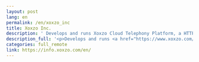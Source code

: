 ```yaml
---
layout: post
lang: en
permalink: /en/xoxzo_inc
title: Xoxzo Inc.
description: ' Develops and runs Xoxzo Cloud Telephony Platform, a HTTP API only telephony platform connecting the telephone with web developers. Fully remote, with team members from Ufa in Russia to Tokyo working from 10 different cities and 7 different nationalities. '
description_full: '<p>Develops and runs <a href="https://www.xoxzo.com/en/">Xoxzo Cloud Telephony Platform</a>, a HTTP API only telephony platform connecting the telephone with web developers. Fully remote, with team members from Ufa in Russia to Tokyo working from 10 different cities and 7 different nationalities.</p>'
categories: full_remote
link: https://info.xoxzo.com/en/
---
```

